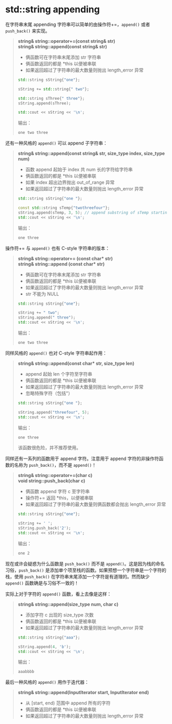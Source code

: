 # std::string appending

在字符串末尾 appending 字符串可以简单的由操作符+=，`append()` 或者 `push_back()` 来实现。

> **string& string::operator+=(const string& str)** \
> **string& string::append(const string& str)**
>
> - 俩函数可在字符串末尾添加 str 字符串
> - 俩函数返回的都是 \*this 以便被串联
> - 如果返回超过了字符串的最大数量则抛出 length_error 异常
>
> ```cpp
> std::string sString{"one"};
>
> sString += std::string{" two"};
>
> std::string sThree{" three"};
> sString.append(sThree);
>
> std::cout << sString << '\n';
> ```
>
> 输出：
>
> ```txt
> one two three
> ```

还有一种风格的 `append()` 可以 append 子字符串：

> **string& string::append(const string& str, size_type index, size_type num)**
>
> - 函数 append 起始于 index 共 num 长的字符给字符串
> - 俩函数返回的都是 \*this 以便被串联
> - 如果 index 超出边界抛出 out_of_range 异常
> - 如果返回超过了字符串的最大数量则抛出 length_error 异常
>
> ```cpp
> std::string sString{"one "};
>
> const std::string sTemp{"twothreefour"};
> sString.append(sTemp, 3, 5); // append substring of sTemp starting at index 3 of length 5
> std::cout << sString << '\n';
> ```
>
> 输出：
>
> ```txt
> one three
> ```

操作符+= 与 `append()` 也有 C-style 字符串的版本：

> **string& string::operator+= (const char\* str)** \
> **string& string::append (const char\* str)**
>
> - 俩函数可在字符串末尾添加 str 字符串
> - 俩函数返回的都是 \*this 以便被串联
> - 如果返回超过了字符串的最大数量则抛出 length_error 异常
> - str 不能为 NULL
>
> ```cpp
> std::string sString{"one"};
>
> sString += " two";
> sString.append(" three");
> std::cout << sString << '\n';
> ```
>
> 输出：
>
> ```txt
> one two three
> ```

同样风格的 `append()` 也对 C-style 字符串起作用：

> **string& string::append(const char\* str, size_type len)**
>
> - append 起始 len 个字符至字符串
> - 俩函数返回的都是 \*this 以便被串联
> - 如果返回超过了字符串的最大数量则抛出 length_error 异常
> - 忽略特殊字符（包括"）
>
> ```cpp
> std::string sString{"one "};
>
> sString.append("threefour", 5);
> std::cout << sString << '\n';
> ```
>
> 输出：
>
> ```txt
> one three
> ```
>
> 该函数很危险，并不推荐使用。

同样还有一系列的函数用于 append 字符。注意用于 append 字符的非操作符函数的名称为 `push_back()`，而不是 `append()`！

> **string& string::operator+=(char c)** \
> **void string::push_back(char c)**
>
> - 俩函数 append 字符 c 至字符串
> - 操作符+= 返回 \*this，以便被串联
> - 如果返回超过了字符串的最大数量则俩函数都会抛出 length_error 异常
>
> ```cpp
> std::string sString{"one"};
>
> sString += ' ';
> sString.push_back('2');
> std::cout << sString << '\n';
> ```
>
> 输出：
>
> ```txt
> one 2
> ```

现在或许会疑惑为什么函数是 `push_back()` 而不是 `append()`。这是因为栈的命名习俗，`push_back()` 是添加单个项至栈的函数。如果预想一个字符串是一个字符的栈，使用 `push_back()` 在字符串末尾添加一个字符是有道理的。然而缺少 `append()` 函数确是与习俗不一致的！

实际上对于字符的 `append()` 函数，看上去像是这样：

> **string& string::append(size_type num, char c)**
>
> - 添加字符 c 出现的 size_type 次数
> - 俩函数返回的都是 \*this 以便被串联
> - 如果返回超过了字符串的最大数量则抛出 length_error 异常
>
> ```cpp
> std::string sString{"aaa"};
>
> sString.append(4, 'b');
> std::cout << sString << '\n';
> ```
>
> 输出：
>
> ```txt
> aaabbbb
> ```

最后一种风格的 `append()` 用作于迭代器：

> **string& string::append(InputIterator start, InputIterator end)**
>
> - 从 [start, end) 范围中 append 所有的字符
> - 俩函数返回的都是 \*this 以便被串联
> - 如果返回超过了字符串的最大数量则抛出 length_error 异常
